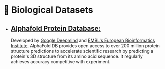 # 🧬 Biological Datasets

* ## [Alphafold Protein Database:](https://alphafold.ebi.ac.uk/)

  Developed by [Google Deepmind](https://deepmind.com/) and [EMBL&#39;s European Bioinformatics Institute](https://www.ebi.ac.uk/). AlphaFold DB provides open access to over 200 million protein structure predictions to accelerate scientific research by predicting a protein's 3D structure from its amino acid sequence. It regularly achieves accuracy competitive with experiment.
